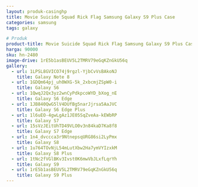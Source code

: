 ```yaml
---
layout: produk-casinghp
title: Movie Suicide Squad Rick Flag Samsung Galaxy S9 Plus Case
categories: samsung
tags: galaxy

# Produk
product-title: Movie Suicide Squad Rick Flag Samsung Galaxy S9 Plus Case
harga: 90000
sku: hn-2480
image-drive: 1rE5b1asBEUV5L2TMRV79eGqKZnGkU56q
gallery:
  - url: 1LPSL8GVICO74j9rgzl-YjbCvVsBAkoNJ
    title: Galaxy Note 8
  - url: 1GDQm64pj_uh0WXG-5k_2xbcmjZSpW0-i
    title: Galaxy S6
  - url: 1QwqJ2Qx3yz2wnCyPdkpcoWYD_bXog_nE
    title: Galaxy S6 Edge
  - url: 1JB840QwG5lV4DUfBg5narJjrsa5AaJVC
    title: Galaxy S6 Edge Plus
  - url: 1l6uEO-4gwLgAz1JE05SqZveAa-kEWbRP
    title: Galaxy S7
  - url: 15sVzJEitUhTD49VLO0v3n84kaD7Ka8f8
    title: Galaxy S7 Edge
  - url: 1n4_dvccca3r9NtnepsqURG86si2LyPmx
    title: Galaxy S8
  - url: 1u764TOvNjL54mLutXbw2Ha7ymVYIzxkM
    title: Galaxy S8 Plus
  - url: 1tNc2fVGlBKv3Ivst0K6mwVbJLxfLqrYh
    title: Galaxy S9
  - url: 1rE5b1asBEUV5L2TMRV79eGqKZnGkU56q
    title: Galaxy S9 Plus
---
```

